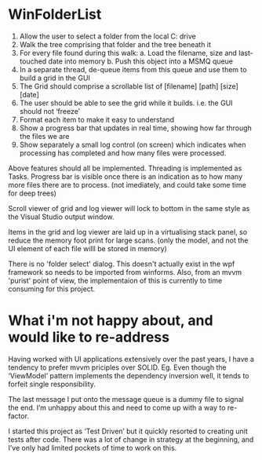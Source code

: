 # WinFolderList

1. Allow the user to select a folder from the local C: drive
2. Walk the tree comprising that folder and the tree beneath it
3. For every file found during this walk:
a. Load the filename, size and last-touched date into memory
b. Push this object into a MSMQ queue
4. In a separate thread, de-queue items from this queue and use them to build a grid in the GUI
5. The Grid should comprise a scrollable list of [filename] [path] [size] [date]
6. The user should be able to see the grid while it builds. i.e. the GUI should not ‘freeze’
7. Format each item to make it easy to understand
8. Show a progress bar that updates in real time, showing how far through the files we are
9. Show separately a small log control (on screen) which indicates when processing has completed and how many files were processed.


Above features should all be implemented. Threading is implemented as Tasks. Progress bar is visible once there is an indication as to how many more files there are to process. (not imediately, and could take some time for deep trees)

Scroll viewer of grid and log viewer will lock to bottom in the same style as the Visual Studio output window. 

Items in the grid and log viewer are laid up in a virtualising stack panel, so reduce the memory foot print for large scans. (only the model, and not the UI element of each file willl be stored in memory)

There is no 'folder select' dialog. This doesn't actually exist in the wpf framework so needs to be imported from winforms. Also, from an mvvm 'purist' point of view, the implementaion of this is currently to time consuming for this project.


What i'm not happy about, and would like to re-address
======================================================

Having worked with UI applications extensively over the past years, I have a tendency to prefer mvvm priciples over SOLID. Eg. Even though the ‘ViewModel’ pattern implements the dependency inversion well, it tends to forfeit single responsibility.

The last message I put onto the message queue is a dummy file to signal the end. I’m unhappy about this and need to come up with a way to re-factor.

I started this project as ‘Test Driven’ but it quickly resorted to creating unit tests after code. There was a lot of change in strategy at the beginning, and I’ve only had limited pockets of time to work on this.

